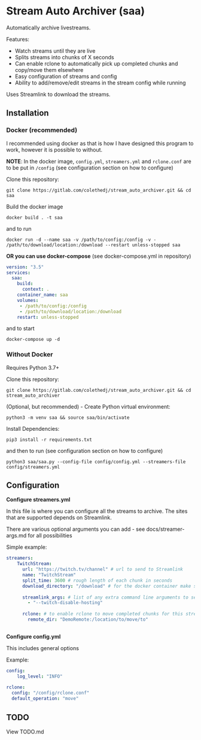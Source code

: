 # Stream Auto Archiver (saa)

Automatically archive livestreams.

Features:
- Watch streams until they are live
- Splits streams into chunks of X seconds
- Can enable rclone to automatically pick up completed chunks and copy/move them elsewhere
- Easy configuration of streams and config
- Ability to add/remove/edit streams in the stream config while running


Uses Streamlink to download the streams. 


## Installation

### Docker (recommended)

I recommended using docker as that is how I have designed this program to work, however it is possible to without.

**NOTE**: In the docker image, `config.yml`, `streamers.yml` and `rclone.conf` are to be put in `/config` (see configuration section on how to configure)




Clone this repository:

    git clone https://gitlab.com/colethedj/stream_auto_archiver.git && cd saa
    
Build the docker image
    
    docker build . -t saa
  
and to run

    docker run -d --name saa -v /path/to/config:/config -v - /path/to/download/location:/download --restart unless-stopped saa



**OR you can use docker-compose**
(see docker-compose.yml in repository)


```yaml
version: "3.5"
services:
  saa:
    build:
      context: .
    container_name: saa
    volumes:
     - /path/to/config:/config
     - /path/to/download/location:/download
    restart: unless-stopped
```

and to start

    docker-compose up -d
    
    
### Without Docker

Requires Python 3.7+ 

Clone this repository:

    git clone https://gitlab.com/colethedj/stream_auto_archiver.git && cd stream_auto_archiver

(Optional, but recommended) - Create Python virtual environment:

    python3 -m venv saa && source saa/bin/activate

Install Dependencies:
    
    pip3 install -r requirements.txt

and then to run (see configuration section on how to configure)
    
    python3 saa/saa.py --config-file config/config.yml --streamers-file config/streamers.yml
    
## Configuration
 
**Configure streamers.yml**

In this file is where you can configure all the streams to archive. 
The sites that are supported depends on Streamlink. 

There are various optional arguments you can add - see docs/streamer-args.md for all possibilities 

Simple example:
```yaml
streamers:
    TwitchStream:
      url: "https://twitch.tv/channel" # url to send to Streamlink
      name: "TwitchStream" 
      split_time: 3600 # rough length of each chunk in seconds
      download_directory: "/download" # for the docker container make sure this is /download
      
      streamlink_args: # list of any extra command line arguments to send to Streamlink
        - "--twitch-disable-hosting"
        
      rclone: # to enable rclone to move completed chunks for this stream (optional)
        remote_dir: "DemoRemote:/location/to/move/to"
    
```

**Configure config.yml**

This includes general options

Example:
```yaml
config:
    log_level: "INFO"
    
rclone:
  config: "/config/rclone.conf"
  default_operation: "move"
```



## TODO

View TODO.md